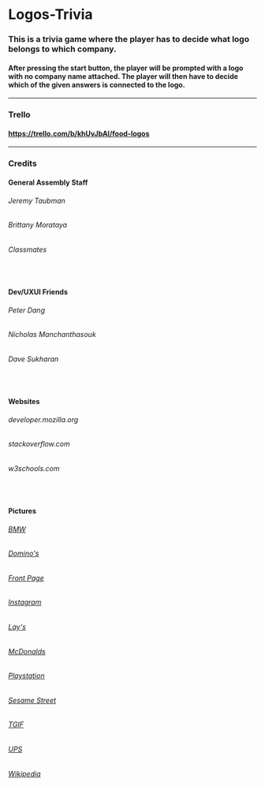 # Logos-Trivia

### This is a trivia game where the player has to decide what logo belongs to which company. 
#### After pressing the start button, the player will be prompted with a logo with **no** company name attached. The player will then have to decide which of the given answers is connected to the logo. 

***

### Trello
#### https://trello.com/b/khUvJbAl/food-logos

***

### Credits
#### General Assembly Staff
###### Jeremy Taubman
###### Brittany Morataya
###### Classmates

<br>

#### Dev/UXUI Friends
###### Peter Dang
###### Nicholas Manchanthasouk
###### Dave Sukharan

<br>

#### Websites
###### developer.mozilla.org
###### stackoverflow.com
###### w3schools.com

<br>


#### Pictures
###### [BMW](https://www.jetpunk.com/img/user-photo-library/e5/e5ba85bd17-450.png)
###### [Domino's](http://2.bp.blogspot.com/--DHkNIsSurk/UcD11IDiW1I/AAAAAAAAACo/01q1ErjNVKo/s1600/RGB_Blue_Type_Tile_Only_0.jpg)
###### [Front Page](https://play.google.com/store/apps/details?id=com.msi.logogame&hl=en_US&gl=US)
###### [Instagram](https://images2.minutemediacdn.com/image/upload/c_fit,f_auto,fl_lossy,q_auto,w_728/v1583509126/shape/mentalfloss/619387-transmit_startups-3.jpg?itok=rNVphTUJ)
###### [Lay's](https://i.insider.com/500851a2ecad04bd32000001?width=600&format=jpeg&auto=webp)
###### [McDonalds](http://upload.wikimedia.org/wikipedia/commons/3/36/McDonald%27s_Golden_Arches.svgv)
###### [Playstation](https://www.jetpunk.com/img/user-photo-library/42/42711cbcde-450.png)
###### [Sesame Street](https://i.insider.com/50083a8ceab8ea3e31000006?width=750&format=jpeg&auto=webp)
###### [TGIF](https://www.youthdownloads.com/triviamaker/wp-content/themes/stratusx-child/template/upload/RHlKygOiPXblbnhioWL7WzJSBd42/20210924163248012548686/275C1Q2.png)
###### [UPS](https://i.insider.com/50083a75eab8eaba3000000c?width=600&format=jpeg&auto=webp)
###### [Wikipedia](https://upload.wikimedia.org/wikipedia/commons/a/a0/Wikipedia-logo-blank.png)